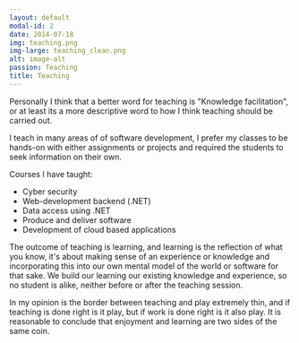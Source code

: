 ```yaml
---
layout: default
modal-id: 2
date: 2014-07-18
img: teaching.png
img-large: teaching_clean.png
alt: image-alt
passion: Teaching
title: Teaching
---
```


Personally I think that a better word for teaching is "Knowledge facilitation", or at least its a more descriptive word to how I think teaching should be carried out.

I teach in many areas of of software development, I prefer my classes to be hands-on with either assignments or projects and required the students to seek information on their own.

Courses I have taught:
* Cyber security
* Web-development backend (.NET)
* Data access using .NET
* Produce and deliver software
* Development of cloud based applications

The outcome of teaching is learning, and learning is the reflection of what you know, it's about making sense of an experience or knowledge and incorporating this into our own mental model of the world or software for that sake.
We build our learning our existing knowledge and experience, so no student is alike, neither before or after the teaching session.

In my opinion is the border between teaching and play extremely thin, and if teaching is done right is it play, but if work is done right is it also play.
It is reasonable to conclude that enjoyment and learning are two sides of the same coin.
